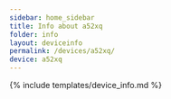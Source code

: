 ```yaml
---
sidebar: home_sidebar
title: Info about a52xq
folder: info
layout: deviceinfo
permalink: /devices/a52xq/
device: a52xq
---
```

{% include templates/device_info.md %}
